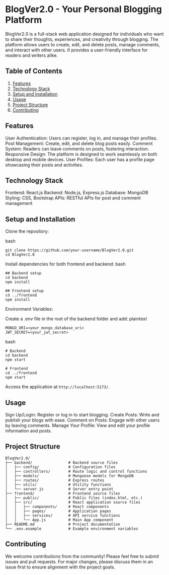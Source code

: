 # BlogVer2.0 - Your Personal Blogging Platform
BlogVer2.0 is a full-stack web application designed for individuals who want to share their thoughts, experiences, and creativity through blogging. The platform allows users to create, edit, and delete posts, manage comments, and interact with other users. It provides a user-friendly interface for readers and writers alike.

## Table of Contents
1. [Features](#features)
2. [Technology Stack](#technology-stack)
3. [Setup and Installation](#setup-and-installation)
4. [Usage](#usage)
5. [Project Structure](#project-structure)
6. [Contributing](#contributing)

## Features
User Authentication: Users can register, log in, and manage their profiles.
Post Management: Create, edit, and delete blog posts easily.
Comment System: Readers can leave comments on posts, fostering interaction.
Responsive Design: The platform is designed to work seamlessly on both desktop and mobile devices.
User Profiles: Each user has a profile page showcasing their posts and activities.

## Technology Stack
Frontend: React.js
Backend: Node.js, Express.js
Database: MongoDB
Styling: CSS, Bootstrap
APIs: RESTful APIs for post and comment management

## Setup and Installation
Clone the repository:

bash
```
git clone https://github.com/your-username/BlogVer2.0.git
cd BlogVer2.0
```
Install dependencies for both frontend and backend:
bash
```
## Backend setup
cd backend
npm install

## Frontend setup
cd ../frontend
npm install
```
Environment Variables:

Create a .env file in the root of the backend folder and add:
plaintext
```
MONGO_URI=<your_mongo_database_uri>
JWT_SECRET=<your_jwt_secret>
```

bash
```
# Backend
cd backend
npm start

# Frontend
cd ../frontend
npm start
```
Access the application at `http://localhost:5173/`.

## Usage
Sign Up/Login: Register or log in to start blogging.
Create Posts: Write and publish your blogs with ease.
Comment on Posts: Engage with other users by leaving comments.
Manage Your Profile: View and edit your profile information and posts.

## Project Structure
```
BlogVer2.0/
├── backend/                # Backend source files
│   ├── config/             # Configuration files
│   ├── controllers/        # Route logic and control functions
│   ├── models/             # Mongoose models for MongoDB
│   ├── routes/             # Express routes
│   ├── utils/              # Utility functions
│   └── server.js           # Server entry point
├── frontend/               # Frontend source files
│   ├── public/             # Public files (index.html, etc.)
│   ├── src/                # React application source files
│   │   ├── components/     # React components
│   │   ├── pages/          # Application pages
│   │   ├── services/       # API service functions
│   │   └── App.js          # Main App component
├── README.md               # Project documentation
└── .env.example            # Example environment variables
```
## Contributing
We welcome contributions from the community! Please feel free to submit issues and pull requests. For major changes, please discuss them in an issue first to ensure alignment with the project goals.

